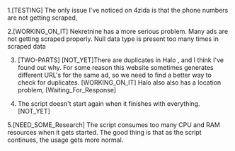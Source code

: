 1.[TESTING] The only issue I've noticed on 4zida is that the phone numbers are not getting scraped,

2.[WORKING_ON_IT] Nekretnine has a more serious problem. Many ads are not getting scraped properly. Null data type is present too many times in scraped data

3. [TWO-PARTS]
   [NOT_YET]There are duplicates in Halo
   , and I think I've found out why. For some reason this website sometimes generates different URL's for the same ad, so we need to find a better way to check for duplicates.
   [WORKING_ON_IT] Halo also also has a location problem, [Waiting_For_Response]

4. The script doesn't start again when it finishes with everything.[NOT_YET]

5.[NEED_SOME_Research] The script consumes too many CPU and RAM resources when it gets started. The good thing is that as the script continues, the usage gets more normal.
